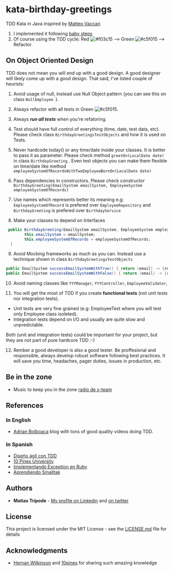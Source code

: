 # kata-birthday-greetings
TDD Kata in Java inspired by [Matteo Vaccari](http://matteo.vaccari.name/blog/archives/154)


1. I implemented it following [baby steps](http://codingdojo.org/BabySteps/) 
2. Of course using the TDD cycle: Red ![#f03c15](https://placehold.it/15/f03c15/000000?text=+) --> Green ![#c5f015](https://placehold.it/15/c5f015/000000?text=+) --> Refactor

## On Object Oriented Design
TDD does not mean you will end up with a good design. A good designer will likely come up with a good design. That said, I've listed couple of heurists:

1. Avoid usage of null, instead use Null Object pattern (you can see this on class ```NullEmployee ```).

2. Always refactor with all tests in Green ![#c5f015](https://placehold.it/15/c5f015/000000?text=+).

3. Always ***run all tests*** when you're refatoring.

4. Test should have full control of everything (time, date, test data, etc). Please check class ```BirthdayGreetingsTestObjects``` and how it is used on Tests.

5. Never hardcode today() or any time/date inside your classes. It is better to pass it as parameter. Please check method ```greetOn(LocalDate date)``` in class ```BirthdayGreeting``` . Even test objects you can make them flexible on time/date like
method ```employeeSystemOfRecordsWithTwoEmployeeBornOn(LocalDate date) ```

6. Pass dependencies in constructors.  Please check constructor ```BirthdayGreeting(EmailSystem emailSystem, EmployeeSystem employeeSystemOfRecords)```

7. Use names which represents better its meaning e.g: ```EmployeeSystemOfRecord```  is prefered over ```EmployeeRepository``` and ```BirthdayGreeting``` is prefered over ```BirthdayService```

8. Make your classes to depend on Interfaces 
```Java
 public BirthdayGreeting(EmailSystem emailSystem, EmployeeSystem employeeSystemOfRecords){
        this.emailSystem = emailSystem;
        this.employeeSystemOfRecords = employeeSystemOfRecords;
  }
 ```
9. Avoid Mocking frameworks as much as you can. Instead use a technique shown in class ```BirthdayGreetingsTestObjects```

```Java
public EmailSystem successEmailSystemWithTrue() { return (email) -> {return true;}; }
public EmailSystem successEmailSystemWithFalse() { return (email) -> {return false;}; }
```
10. Avoid naming classes like ```YYYManager```, ```YYYController```, ```EmployeeValidator```, 

11. You will get the most of TDD if you create **functional tests** (not unit tests nor integration tests).
 - Unit tests are very fine grained (e.g: EmployeeTest where you will test only Employee class isoleted). 
 - Integration tests depend on I/O and usually are quite slow and unpredictable. 
 
 Both (unit and integration tests) could be important for your project, but they are not part of pure hardcore TDD :-)

12. Rember a good developer is also a good tester. Be proffesional and responsible, always develop robust software following best practices. It will save you time, headaches, pager duties, issues in production, etc.

## Be in the zone
- Music to keep you in the zone [radio de x-team](https://radio.x-team.com/)

## References 
### In English
- [Adrian Bolboaca](https://blog.adrianbolboaca.ro/) blog with tons of good quality videos doing TDD.

### In Spanish
- [Diseño ágil con TDD](https://uniwebsidad.com/libros/tdd)
- [10 Pines University](https://university.10pines.com/webinars_and_videos)
- [Implementando Exception en Ruby](https://www.youtube.com/watch?v=nlvCYJodigM&list=PLMkq_h36PcLA4yY58tQgj5FAXRzMaZAaY)
- [Aprendiendo Smalltak](https://www.youtube.com/watch?v=blj7itWxk2Y&list=PLMkq_h36PcLCtLKrrdOKKFV2r267VFH_t)
## Authors

* **Matias Tripode** - [My profile on Linkedin](https://www.linkedin.com/in/matiastripode/) and [on twitter](https://twitter.com/TripodeMatias)


## License

This project is licensed under the MIT License - see the [LICENSE.md](LICENSE.md) file for details

## Acknowledgments

* [Hernan Wilkinson](https://www.linkedin.com/in/hernanwilkinson/) and [10pines](https://university.10pines.com/webinars_and_videos) for sharing such amazing knowledge

